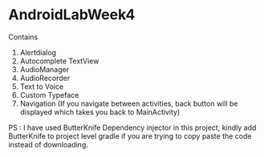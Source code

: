 # AndroidLabWeek4

Contains
1. Alertdialog
2. Autocomplete TextView
3. AudioManager
4. AudioRecorder
5. Text to Voice
6. Custom Typeface
7. Navigation (If you navigate between activities, back button will be displayed which takes you back to MainActivity)

PS : I have used ButterKnife Dependency injector in this project, kindly add ButterKnife to project level gradle if you are trying to copy paste the code instead of downloading. 
